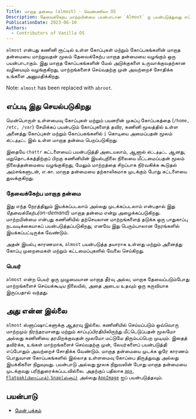```yaml
---
Title: மாறாத தன்மை (almost) - வெண்ணிலா OS
Description: தேவைக்கேற்ப மாற்றமின்மை பயன்பாடான `Almost` ஐ பயன்படுத்துவது எப்படி என்பதைக் கண்டறிக.
PublicationDate: 2023-06-10
Authors: 
  - Contributors of Vanilla OS
---
```


`almost` என்பது கணினி ரூட்டில் உள்ள கோப்புகள் மற்றும் கோப்பகங்களின் மாறாத தன்மையை மாற்றுவதன் மூலம் தேவைக்கேற்ப மாறாத தன்மையை வழங்கும் ஒரு பயன்பாடாகும். இது மாறாத கோப்பகங்களின் மேல் அடுக்குகளை உருவாக்குவதற்கான வழியையும் வழங்குகிறது, மாற்றங்களைச் செய்வதற்கு முன் அவற்றைச் சோதிக்க உங்களை அனுமதிக்கிறது.

Note: `almost` has been replaced with `abroot`.

## எப்படி இது செயல்படுகிறது

மென்பொருள் உள்ளமைவு கோப்புகள் மற்றும் பயனரின் முகப்பு கோப்பகத்தை (`/home, /etc, /var`) சேமிக்கப் பயன்படும்
கோப்புகளைத் தவிர, கணினி மூலத்தில் உள்ள அனைத்து கோப்புகள் மற்றும் கோப்பகங்களில் `i` கொடியை அமைப்பதன் மூலம் `கிட்டத்தட்ட` இல் உள்ள மாறாத தன்மை பெறப்படுகிறது.

இதையே `chattr` கட்டளையைப் பயன்படுத்தி அடையலாம், ஆனால் `கிட்டத்தட்ட` ஆனது, மறுதொடக்கத்திற்குப் பிறகு கணினியின் இயல்புநிலை நிலையை மீட்டமைப்பதன் மூலம் நிலைத்தன்மையை வழங்குகிறது, மேலும் மாற்றத்தை சிறப்பாக நிர்வகிக்க கூடுதல் அம்சங்களுடன், எ.கா. மாறாத தன்மையை தற்காலிகமாக முடக்கும் போது கட்டளையை துவக்குகிறது.

### தேவைக்கேற்ப மாறாத தன்மை

இது எந்த நேரத்திலும் இயக்கப்படலாம் அல்லது முடக்கப்படலாம் என்பதால் இது *தேவைக்கேற்ப(on-demand)* மாறாத தன்மை என்று அழைக்கப்படுகிறது. மாற்றமின்மை என்பது கணினியில் தற்செயலான மாற்றங்களைத் தடுக்க ஒரு பாதுகாப்பு நடவடிக்கையாகப் பயன்படுத்தப்படுகிறது, எனவே இது பெரும்பாலான நேரங்களில் இயக்கப்பட்டிருக்க வேண்டும்.

அதன் இயல்பு காரணமாக, `almost` பயன்படுத்த தயாராக உள்ளது மற்றும் அனைத்து கோப்பு முறைமைகள் மற்றும் கட்டமைப்புகளில் வேலை செய்கிறது.

### பெயர்

`almost` என்ற பெயர் ஒரு முழுமையான மாறாத தீர்வு அல்ல, மாறாக தேவைப்படும்போது மாற்றங்களைச் செய்யக்கூடிய நிலையில், அதை அடைய உதவும் ஒரு கருவியாக இருப்பதால் வந்தது.

## அது என்ன இல்லை

`almost` ஸ்னாப்ஷாட்களுக்கு ஆதரவு இல்லை. கணினியில் செய்யப்படும் ஒவ்வொரு மாற்றமும் நிரந்தரமானது மற்றும் காப்புப்பிரதியிலிருந்து மீட்டெடுப்பதன் மூலமோ அல்லது கணினியை தரமிறக்குவதன் மூலமோ மட்டுமே திரும்பப்பெற முடியும். இதைத் தவிர்க்க, உங்கள் மாற்றங்களைச் செய்வதற்கு முன், லேயர்களைப் பயன்படுத்தி எப்போதும் அவற்றைச் சோதிக்க வேண்டும். மாறாத தன்மையை முடக்க ஒரே காரணம் பொதுவான கோப்பகங்களில் இல்லாத உள்ளமைவு கோப்பை திருத்துவது அல்லது இயக்கிகளை நிறுவுவது. பயன்பாடு அல்லது நூலக நிறுவலின் போது மாறாத தன்மையை முடக்குவது
பரிந்துரைக்கப்படவில்லை. அதற்குப் பதிலாக [`apx`](/docs/apx), [`Flatpak(பிளாட்பாக்)`](/docs/flatpak),[`Snap(ஸ்னாப்)`](/docs/snap) அல்லது [`AppImage`](/docs/appimage) ஐப் பயன்படுத்தவும்.

## பயன்பாடு

- [மேன் பக்கம்](almost-manpage)
